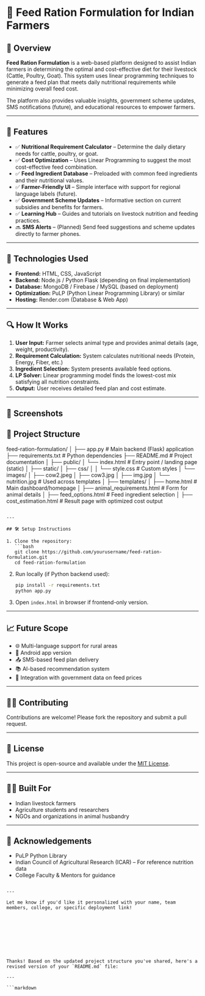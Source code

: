 # 🐄 Feed Ration Formulation for Indian Farmers

## 📌 Overview

**Feed Ration Formulation** is a web-based platform designed to assist Indian farmers in determining the optimal and cost-effective diet for their livestock (Cattle, Poultry, Goat). This system uses linear programming techniques to generate a feed plan that meets daily nutritional requirements while minimizing overall feed cost.

The platform also provides valuable insights, government scheme updates, SMS notifications (future), and educational resources to empower farmers.

---

## 🚀 Features

- ✅ **Nutritional Requirement Calculator** – Determine the daily dietary needs for cattle, poultry, or goat.
- ✅ **Cost Optimization** – Uses Linear Programming to suggest the most cost-effective feed combination.
- ✅ **Feed Ingredient Database** – Preloaded with common feed ingredients and their nutritional values.
- ✅ **Farmer-Friendly UI** – Simple interface with support for regional language labels (future).
- ✅ **Government Scheme Updates** – Informative section on current subsidies and benefits for farmers.
- ✅ **Learning Hub** – Guides and tutorials on livestock nutrition and feeding practices.
- 🔜 **SMS Alerts** – (Planned) Send feed suggestions and scheme updates directly to farmer phones.

---

## 🧮 Technologies Used

- **Frontend:** HTML, CSS, JavaScript
- **Backend:** Node.js / Python Flask (depending on final implementation)
- **Database:** MongoDB / Firebase / MySQL (based on deployment)
- **Optimization:** PuLP (Python Linear Programming Library) or similar
- **Hosting:** Render.com (Database & Web App)

---

## 🔍 How It Works

1. **User Input:** Farmer selects animal type and provides animal details (age, weight, productivity).
2. **Requirement Calculation:** System calculates nutritional needs (Protein, Energy, Fiber, etc.)
3. **Ingredient Selection:** System presents available feed options.
4. **LP Solver:** Linear programming model finds the lowest-cost mix satisfying all nutrition constraints.
5. **Output:** User receives detailed feed plan and cost estimate.

---

## 📸 Screenshots



## 📁 Project Structure

feed-ration-formulation/
│
├── app.py                        # Main backend (Flask) application
├── requirements.txt              # Python dependencies
├── README.md                     # Project documentation
│
├── public/
│   └── index.html                # Entry point / landing page (static)
│
├── static/
│   ├── css/
│   │   └── style.css             # Custom styles
│   └── images/
│       ├── cow2.jpeg
│       ├── cow3.jpg
│       ├── img.jpg
│       └── nutrition.jpg        # Used across templates
│
├── templates/
│   ├── home.html                 # Main dashboard/homepage
│   ├── animal_requirements.html # Form for animal details
│   ├── feed_options.html        # Feed ingredient selection
│   ├── cost_estimation.html     # Result page with optimized cost output
```

---

## 🛠 Setup Instructions

1. Clone the repository:
   ```bash
   git clone https://github.com/yourusername/feed-ration-formulation.git
   cd feed-ration-formulation
   ```

2. Run locally (if Python backend used):
   ```bash
   pip install -r requirements.txt
   python app.py
   ```

3. Open `index.html` in browser if frontend-only version.

---

## 📈 Future Scope

- 🌐 Multi-language support for rural areas
- 📱 Android app version
- 📤 SMS-based feed plan delivery
- 📚 AI-based recommendation system
- 🧮 Integration with government data on feed prices

---

## 🧑‍💻 Contributing

Contributions are welcome! Please fork the repository and submit a pull request.

---

## 📃 License

This project is open-source and available under the [MIT License](LICENSE).

---

## 👨‍🌾 Built For

- Indian livestock farmers
- Agriculture students and researchers
- NGOs and organizations in animal husbandry

---

## 🤝 Acknowledgements

- PuLP Python Library
- Indian Council of Agricultural Research (ICAR) – For reference nutrition data
- College Faculty & Mentors for guidance
```

---

Let me know if you'd like it personalized with your name, team members, college, or specific deployment link!









Thanks! Based on the updated project structure you've shared, here's a revised version of your `README.md` file:

---

```markdown
